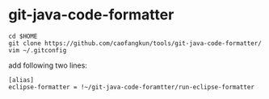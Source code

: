 # git-java-code-formatter

```
cd $HOME
git clone https://github.com/caofangkun/tools/git-java-code-formatter/  
vim ~/.gitconfig 
```
add following two lines:

```
[alias]
eclipse-formatter = !~/git-java-code-foramtter/run-eclipse-formatter
```
